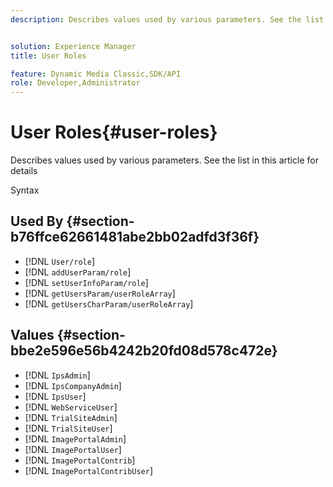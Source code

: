```yaml
---
description: Describes values used by various parameters. See the list in this article for details


solution: Experience Manager
title: User Roles

feature: Dynamic Media Classic,SDK/API
role: Developer,Administrator
---
```


# User Roles{#user-roles}

Describes values used by various parameters. See the list in this article for details

 Syntax 

## Used By {#section-b76ffce62661481abe2bb02adfd3f36f}

* [!DNL `User/role`] 
* [!DNL `addUserParam/role`] 
* [!DNL `setUserInfoParam/role`] 
* [!DNL `getUsersParam/userRoleArray`] 
* [!DNL `getUsersCharParam/userRoleArray`]

## Values {#section-bbe2e596e56b4242b20fd08d578c472e}

* [!DNL `IpsAdmin`] 
* [!DNL `IpsCompanyAdmin`] 
* [!DNL `IpsUser`] 
* [!DNL `WebServiceUser`] 
* [!DNL `TrialSiteAdmin`] 
* [!DNL `TrialSiteUser`] 
* [!DNL `ImagePortalAdmin`] 
* [!DNL `ImagePortalUser`] 
* [!DNL `ImagePortalContrib`] 
* [!DNL `ImagePortalContribUser`]

